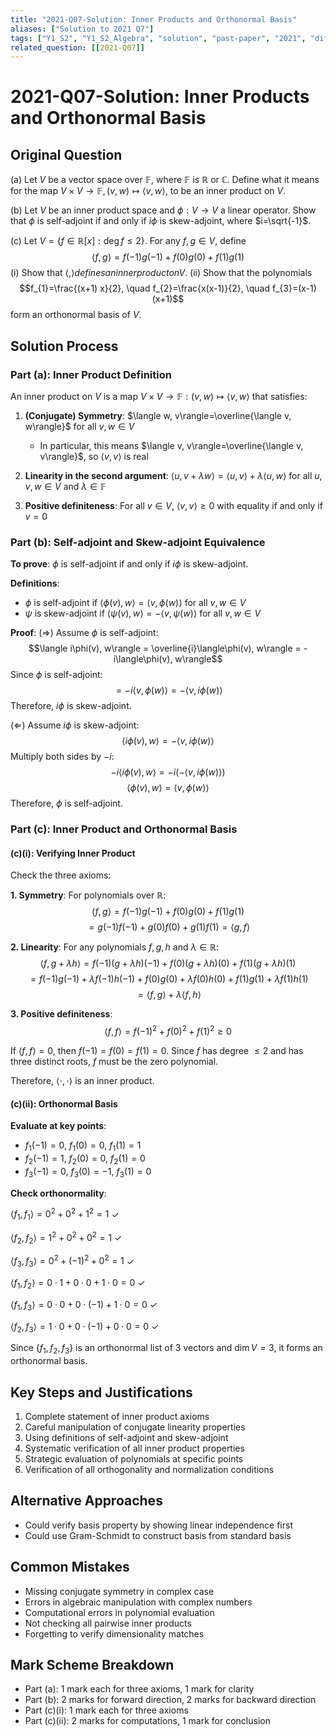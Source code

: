 ```yaml
---
title: "2021-Q07-Solution: Inner Products and Orthonormal Basis"
aliases: ["Solution to 2021 Q7"]
tags: ["Y1_S2", "Y1_S2_Algebra", "solution", "past-paper", "2021", "difficulty-challenging", "section-B"]
related_question: [[2021-Q07]]
---
```


# 2021-Q07-Solution: Inner Products and Orthonormal Basis

## Original Question
(a) Let $V$ be a vector space over $\mathbb{F}$, where $\mathbb{F}$ is $\mathbb{R}$ or $\mathbb{C}$. Define what it means for the map $V \times V \rightarrow \mathbb{F},(v, w) \mapsto\langle v, w\rangle$, to be an inner product on $V$.

(b) Let $V$ be an inner product space and $\phi: V \rightarrow V$ a linear operator. Show that $\phi$ is self-adjoint if and only if $i \phi$ is skew-adjoint, where $i=\sqrt{-1}$.

(c) Let $V=\{f \in \mathbb{R}[x]: \operatorname{deg} f \leq 2\}$. For any $f, g \in V$, define
$$\langle f, g\rangle=f(-1) g(-1)+f(0) g(0)+f(1) g(1)$$
(i) Show that $\langle$,$\rangle defines an inner product on V$.
(ii) Show that the polynomials
$$f_{1}=\frac{(x+1) x}{2}, \quad f_{2}=\frac{x(x-1)}{2}, \quad f_{3}=(x-1)(x+1)$$
form an orthonormal basis of $V$.

## Solution Process

### Part (a): Inner Product Definition

An inner product on $V$ is a map $V \times V \rightarrow \mathbb{F}:(v, w) \mapsto\langle v, w\rangle$ that satisfies:

1. **(Conjugate) Symmetry**: $\langle w, v\rangle=\overline{\langle v, w\rangle}$ for all $v, w \in V$
   - In particular, this means $\langle v, v\rangle=\overline{\langle v, v\rangle}$, so $\langle v, v\rangle$ is real

2. **Linearity in the second argument**: $\langle u, v+\lambda w\rangle=\langle u, v\rangle+\lambda\langle u, w\rangle$ for all $u, v, w \in V$ and $\lambda \in \mathbb{F}$

3. **Positive definiteness**: For all $v \in V$, $\langle v, v\rangle \geq 0$ with equality if and only if $v=0$

### Part (b): Self-adjoint and Skew-adjoint Equivalence

**To prove**: $\phi$ is self-adjoint if and only if $i\phi$ is skew-adjoint.

**Definitions**:
- $\phi$ is self-adjoint if $\langle\phi(v), w\rangle=\langle v, \phi(w)\rangle$ for all $v, w \in V$
- $\psi$ is skew-adjoint if $\langle\psi(v), w\rangle=-\langle v, \psi(w)\rangle$ for all $v, w \in V$

**Proof**:
($\Rightarrow$) Assume $\phi$ is self-adjoint:
$$\langle i\phi(v), w\rangle = \overline{i}\langle\phi(v), w\rangle = -i\langle\phi(v), w\rangle$$
Since $\phi$ is self-adjoint:
$$= -i\langle v, \phi(w)\rangle = -\langle v, i\phi(w)\rangle$$
Therefore, $i\phi$ is skew-adjoint.

($\Leftarrow$) Assume $i\phi$ is skew-adjoint:
$$\langle i\phi(v), w\rangle = -\langle v, i\phi(w)\rangle$$
Multiply both sides by $-i$:
$$-i\langle i\phi(v), w\rangle = -i(-\langle v, i\phi(w)\rangle)$$
$$\langle\phi(v), w\rangle = \langle v, \phi(w)\rangle$$
Therefore, $\phi$ is self-adjoint.

### Part (c): Inner Product and Orthonormal Basis

#### (c)(i): Verifying Inner Product

Check the three axioms:

**1. Symmetry**: For polynomials over $\mathbb{R}$:
$$\langle f, g\rangle = f(-1)g(-1) + f(0)g(0) + f(1)g(1)$$
$$= g(-1)f(-1) + g(0)f(0) + g(1)f(1) = \langle g, f\rangle$$

**2. Linearity**: For any polynomials $f, g, h$ and $\lambda \in \mathbb{R}$:
$$\langle f, g+\lambda h\rangle = f(-1)(g+\lambda h)(-1) + f(0)(g+\lambda h)(0) + f(1)(g+\lambda h)(1)$$
$$= f(-1)g(-1) + \lambda f(-1)h(-1) + f(0)g(0) + \lambda f(0)h(0) + f(1)g(1) + \lambda f(1)h(1)$$
$$= \langle f, g\rangle + \lambda\langle f, h\rangle$$

**3. Positive definiteness**:
$$\langle f, f\rangle = f(-1)^2 + f(0)^2 + f(1)^2 \geq 0$$

If $\langle f, f\rangle = 0$, then $f(-1) = f(0) = f(1) = 0$.
Since $f$ has degree $\leq 2$ and has three distinct roots, $f$ must be the zero polynomial.

Therefore, $\langle\cdot,\cdot\rangle$ is an inner product.

#### (c)(ii): Orthonormal Basis

**Evaluate at key points**:
- $f_1(-1) = 0$, $f_1(0) = 0$, $f_1(1) = 1$
- $f_2(-1) = 1$, $f_2(0) = 0$, $f_2(1) = 0$  
- $f_3(-1) = 0$, $f_3(0) = -1$, $f_3(1) = 0$

**Check orthonormality**:

$\langle f_1, f_1\rangle = 0^2 + 0^2 + 1^2 = 1$ ✓

$\langle f_2, f_2\rangle = 1^2 + 0^2 + 0^2 = 1$ ✓

$\langle f_3, f_3\rangle = 0^2 + (-1)^2 + 0^2 = 1$ ✓

$\langle f_1, f_2\rangle = 0 \cdot 1 + 0 \cdot 0 + 1 \cdot 0 = 0$ ✓

$\langle f_1, f_3\rangle = 0 \cdot 0 + 0 \cdot (-1) + 1 \cdot 0 = 0$ ✓

$\langle f_2, f_3\rangle = 1 \cdot 0 + 0 \cdot (-1) + 0 \cdot 0 = 0$ ✓

Since $\{f_1, f_2, f_3\}$ is an orthonormal list of 3 vectors and $\dim V = 3$, it forms an orthonormal basis.

## Key Steps and Justifications
1. Complete statement of inner product axioms
2. Careful manipulation of conjugate linearity properties  
3. Using definitions of self-adjoint and skew-adjoint
4. Systematic verification of all inner product properties
5. Strategic evaluation of polynomials at specific points
6. Verification of all orthogonality and normalization conditions

## Alternative Approaches
- Could verify basis property by showing linear independence first
- Could use Gram-Schmidt to construct basis from standard basis

## Common Mistakes
- Missing conjugate symmetry in complex case
- Errors in algebraic manipulation with complex numbers
- Computational errors in polynomial evaluation
- Not checking all pairwise inner products
- Forgetting to verify dimensionality matches

## Mark Scheme Breakdown
- Part (a): 1 mark each for three axioms, 1 mark for clarity
- Part (b): 2 marks for forward direction, 2 marks for backward direction  
- Part (c)(i): 1 mark each for three axioms
- Part (c)(ii): 2 marks for computations, 1 mark for conclusion

